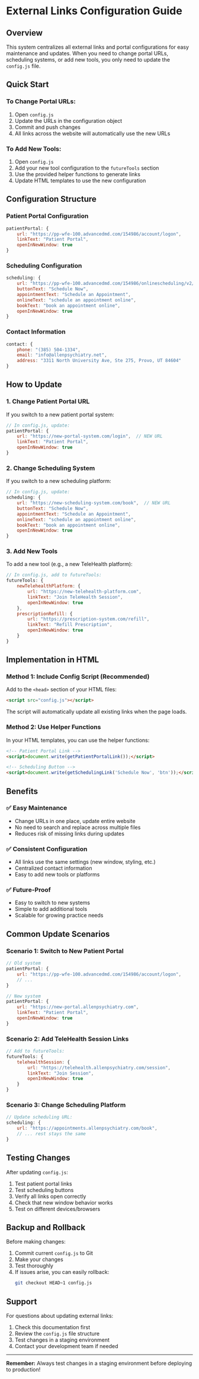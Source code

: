 # External Links Configuration Guide

## Overview
This system centralizes all external links and portal configurations for easy maintenance and updates. When you need to change portal URLs, scheduling systems, or add new tools, you only need to update the `config.js` file.

## Quick Start

### To Change Portal URLs:
1. Open `config.js`
2. Update the URLs in the configuration object
3. Commit and push changes
4. All links across the website will automatically use the new URLs

### To Add New Tools:
1. Open `config.js`
2. Add your new tool configuration to the `futureTools` section
3. Use the provided helper functions to generate links
4. Update HTML templates to use the new configuration

## Configuration Structure

### Patient Portal Configuration
```javascript
patientPortal: {
    url: "https://pp-wfe-100.advancedmd.com/154986/account/logon",
    linkText: "Patient Portal",
    openInNewWindow: true
}
```

### Scheduling Configuration
```javascript
scheduling: {
    url: "https://pp-wfe-100.advancedmd.com/154986/onlinescheduling/v2/patients",
    buttonText: "Schedule Now",
    appointmentText: "Schedule an Appointment",
    onlineText: "schedule an appointment online",
    bookText: "book an appointment online",
    openInNewWindow: true
}
```

### Contact Information
```javascript
contact: {
    phone: "(385) 504-1334",
    email: "info@allenpsychiatry.net",
    address: "3311 North University Ave, Ste 275, Provo, UT 84604"
}
```

## How to Update

### 1. Change Patient Portal URL
If you switch to a new patient portal system:
```javascript
// In config.js, update:
patientPortal: {
    url: "https://new-portal-system.com/login",  // NEW URL
    linkText: "Patient Portal",
    openInNewWindow: true
}
```

### 2. Change Scheduling System
If you switch to a new scheduling platform:
```javascript
// In config.js, update:
scheduling: {
    url: "https://new-scheduling-system.com/book",  // NEW URL
    buttonText: "Schedule Now",
    appointmentText: "Schedule an Appointment",
    onlineText: "schedule an appointment online",
    bookText: "book an appointment online",
    openInNewWindow: true
}
```

### 3. Add New Tools
To add a new tool (e.g., a new TeleHealth platform):
```javascript
// In config.js, add to futureTools:
futureTools: {
    newTelehealthPlatform: {
        url: "https://new-telehealth-platform.com",
        linkText: "Join TeleHealth Session",
        openInNewWindow: true
    },
    prescriptionRefill: {
        url: "https://prescription-system.com/refill",
        linkText: "Refill Prescription",
        openInNewWindow: true
    }
}
```

## Implementation in HTML

### Method 1: Include Config Script (Recommended)
Add to the `<head>` section of your HTML files:
```html
<script src="config.js"></script>
```

The script will automatically update all existing links when the page loads.

### Method 2: Use Helper Functions
In your HTML templates, you can use the helper functions:
```html
<!-- Patient Portal Link -->
<script>document.write(getPatientPortalLink());</script>

<!-- Scheduling Button -->
<script>document.write(getSchedulingLink('Schedule Now', 'btn'));</script>
```

## Benefits

### ✅ Easy Maintenance
- Change URLs in one place, update entire website
- No need to search and replace across multiple files
- Reduces risk of missing links during updates

### ✅ Consistent Configuration
- All links use the same settings (new window, styling, etc.)
- Centralized contact information
- Easy to add new tools or platforms

### ✅ Future-Proof
- Easy to switch to new systems
- Simple to add additional tools
- Scalable for growing practice needs

## Common Update Scenarios

### Scenario 1: Switch to New Patient Portal
```javascript
// Old system
patientPortal: {
    url: "https://pp-wfe-100.advancedmd.com/154986/account/logon",
    // ...
}

// New system
patientPortal: {
    url: "https://new-portal.allenpsychiatry.com",
    linkText: "Patient Portal",
    openInNewWindow: true
}
```

### Scenario 2: Add TeleHealth Session Links
```javascript
// Add to futureTools:
futureTools: {
    telehealthSession: {
        url: "https://telehealth.allenpsychiatry.com/session",
        linkText: "Join Session",
        openInNewWindow: true
    }
}
```

### Scenario 3: Change Scheduling Platform
```javascript
// Update scheduling URL:
scheduling: {
    url: "https://appointments.allenpsychiatry.com/book",
    // ... rest stays the same
}
```

## Testing Changes

After updating `config.js`:
1. Test patient portal links
2. Test scheduling buttons
3. Verify all links open correctly
4. Check that new window behavior works
5. Test on different devices/browsers

## Backup and Rollback

Before making changes:
1. Commit current `config.js` to Git
2. Make your changes
3. Test thoroughly
4. If issues arise, you can easily rollback:
   ```bash
   git checkout HEAD~1 config.js
   ```

## Support

For questions about updating external links:
1. Check this documentation first
2. Review the `config.js` file structure
3. Test changes in a staging environment
4. Contact your development team if needed

---

**Remember:** Always test changes in a staging environment before deploying to production!
